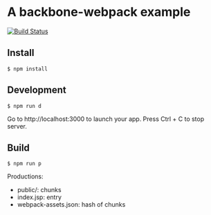 A backbone-webpack example
===============

[![Build Status][travis-image]][travis-url]

Install
-----

    $ npm install

Development
-----

    $ npm run d

Go to http://localhost:3000 to launch your app. Press Ctrl + C to stop server.

Build
-----

    $ npm run p

Productions:
- public/: chunks
- index.jsp: entry
- webpack-assets.json: hash of chunks

[travis-image]: https://travis-ci.org/rickyleung/backbone-webpack.svg
[travis-url]: https://travis-ci.org/rickyleung/backbone-webpack
